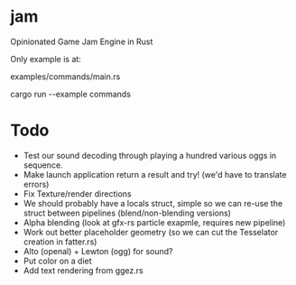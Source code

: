# jam
Opinionated Game Jam Engine in Rust

Only example is at:

examples/commands/main.rs

cargo run --example commands

# Todo
- Test our sound decoding through playing a hundred various oggs in sequence.
- Make launch application return a result and try! (we'd have to translate errors)
- Fix Texture/render directions
- We should probably have a locals struct, simple so we can re-use the struct between pipelines (blend/non-blending versions)
- Alpha blending (look at gfx-rs particle exapmle, requires new pipeline)
- Work out better placeholder geometry (so we can cut the Tesselator creation in fatter.rs)
- Alto (openal) + Lewton (ogg) for sound?
- Put color on a diet
- Add text rendering from ggez.rs

